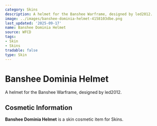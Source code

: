 ```yaml
---
category: Skins
description: A helmet for the Banshee Warframe, designed by led2012.
image: ../images/banshee-dominia-helmet-4158103dbe.png
last_updated: '2025-09-17'
name: Banshee Dominia Helmet
source: WFCD
tags:
- Skin
- Skins
tradable: false
type: Skin
---
```


# Banshee Dominia Helmet

A helmet for the Banshee Warframe, designed by led2012.

## Cosmetic Information

**Banshee Dominia Helmet** is a skin cosmetic item for Skins.

